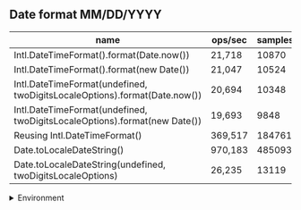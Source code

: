 ## Date format MM/DD/YYYY

|name|ops/sec|samples|
|-|-|-|
|Intl.DateTimeFormat().format(Date.now())|21,718|10870|
|Intl.DateTimeFormat().format(new Date())|21,047|10524|
|Intl.DateTimeFormat(undefined, twoDigitsLocaleOptions).format(Date.now())|20,694|10348|
|Intl.DateTimeFormat(undefined, twoDigitsLocaleOptions).format(new Date())|19,693|9848|
|Reusing Intl.DateTimeFormat()|369,517|184761|
|Date.toLocaleDateString()|970,183|485093|
|Date.toLocaleDateString(undefined, twoDigitsLocaleOptions)|26,235|13119|


<details>
<summary>Environment</summary>

* __Machine:__ linux x64 | 4 vCPUs | 7.6GB Mem
* __Run:__ Thu Sep 04 2025 17:50:48 GMT+0000 (Coordinated Universal Time)
* __Node:__ `v24.6.0`
</details>

<!--
{"environment":{"platform":"linux","arch":"x64","cpus":4,"totalMemory":7.597843170166016},"benchmarks":[{"name":"Intl.DateTimeFormat().format(Date.now())","samples":10870,"opsSec":21718.318645932402},{"name":"Intl.DateTimeFormat().format(new Date())","samples":10524,"opsSec":21047.850897024247},{"name":"Intl.DateTimeFormat(undefined, twoDigitsLocaleOptions).format(Date.now())","samples":10348,"opsSec":20694.246162637715},{"name":"Intl.DateTimeFormat(undefined, twoDigitsLocaleOptions).format(new Date())","samples":9848,"opsSec":19693.99243379928},{"name":"Reusing Intl.DateTimeFormat()","samples":184761,"opsSec":369517.691423718},{"name":"Date.toLocaleDateString()","samples":485093,"opsSec":970183.826788228},{"name":"Date.toLocaleDateString(undefined, twoDigitsLocaleOptions)","samples":13119,"opsSec":26235.04425497406}]}-->
